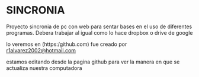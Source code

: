 **SINCRONIA**
=============

Proyecto sincronia de pc con web para sentar bases en el uso de 
diferentes programas. Debera trabajar al igual como lo hace dropbox
o drive de google

  lo veremos en (https:/github.com)
   fue creado por r1alvarez2002@hotmail.com
   
   estamos editando desde la pagina github para ver la manera en que
   se actualiza nuestra computadora
